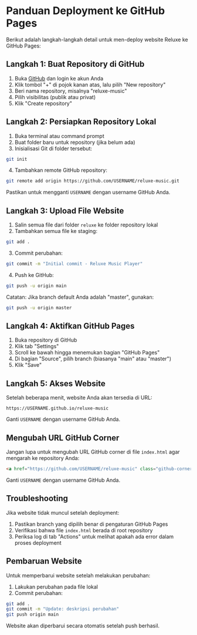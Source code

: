 # Panduan Deployment ke GitHub Pages

Berikut adalah langkah-langkah detail untuk men-deploy website Reluxe ke GitHub Pages:

## Langkah 1: Buat Repository di GitHub

1. Buka [GitHub](https://github.com/) dan login ke akun Anda
2. Klik tombol "+" di pojok kanan atas, lalu pilih "New repository"
3. Beri nama repository, misalnya "reluxe-music"
4. Pilih visibilitas (publik atau privat)
5. Klik "Create repository"

## Langkah 2: Persiapkan Repository Lokal

1. Buka terminal atau command prompt
2. Buat folder baru untuk repository (jika belum ada)
3. Inisialisasi Git di folder tersebut:

```bash
git init
```

4. Tambahkan remote GitHub repository:

```bash
git remote add origin https://github.com/USERNAME/reluxe-music.git
```

Pastikan untuk mengganti `USERNAME` dengan username GitHub Anda.

## Langkah 3: Upload File Website

1. Salin semua file dari folder `reluxe` ke folder repository lokal
2. Tambahkan semua file ke staging:

```bash
git add .
```

3. Commit perubahan:

```bash
git commit -m "Initial commit - Reluxe Music Player"
```

4. Push ke GitHub:

```bash
git push -u origin main
```

Catatan: Jika branch default Anda adalah "master", gunakan:

```bash
git push -u origin master
```

## Langkah 4: Aktifkan GitHub Pages

1. Buka repository di GitHub
2. Klik tab "Settings"
3. Scroll ke bawah hingga menemukan bagian "GitHub Pages"
4. Di bagian "Source", pilih branch (biasanya "main" atau "master")
5. Klik "Save"

## Langkah 5: Akses Website

Setelah beberapa menit, website Anda akan tersedia di URL:

```
https://USERNAME.github.io/reluxe-music
```

Ganti `USERNAME` dengan username GitHub Anda.

## Mengubah URL GitHub Corner

Jangan lupa untuk mengubah URL GitHub corner di file `index.html` agar mengarah ke repository Anda:

```html
<a href="https://github.com/USERNAME/reluxe-music" class="github-corner" aria-label="View source on GitHub">
```

Ganti `USERNAME` dengan username GitHub Anda.

## Troubleshooting

Jika website tidak muncul setelah deployment:

1. Pastikan branch yang dipilih benar di pengaturan GitHub Pages
2. Verifikasi bahwa file `index.html` berada di root repository
3. Periksa log di tab "Actions" untuk melihat apakah ada error dalam proses deployment

## Pembaruan Website

Untuk memperbarui website setelah melakukan perubahan:

1. Lakukan perubahan pada file lokal
2. Commit perubahan:

```bash
git add .
git commit -m "Update: deskripsi perubahan"
git push origin main
```

Website akan diperbarui secara otomatis setelah push berhasil. 